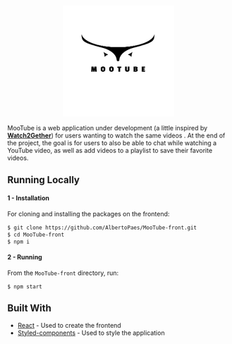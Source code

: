 <p align="center">
    <img src="readme-logo/MooTube.png" width="50%">
</p>

MooTube is a web application under development (a little inspired by <b>[Watch2Gether](https://www.watch2gether.com/)</b>) for users wanting to watch the same videos . At the end of the project, the goal is for users to also be able to chat while watching a YouTube video, as well as add videos to a playlist to save their favorite videos.

## Running Locally

#### 1 - Installation

For cloning and installing the packages on the frontend:
```
$ git clone https://github.com/AlbertoPaes/MooTube-front.git
$ cd MooTube-front
$ npm i
```

#### 2 - Running
From the `MooTube-front` directory, run:
```
$ npm start
```

## Built With
* [React](https://reactjs.org/) - Used to create the frontend
* [Styled-components](https://styled-components.com) - Used to style the application